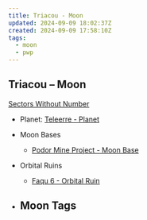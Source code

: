 ```yaml
---
title: Triacou - Moon
updated: 2024-09-09 18:02:37Z
created: 2024-09-09 17:58:10Z
tags:
  - moon
  - pwp
---
```


## Triacou &ndash; Moon

[Sectors Without Number](https://sectorswithoutnumber.com/sector/bfDcBzTtgpeyLUfwzjio/moon/6uTbaEy6RdVZuRSxye5U)

- Planet: [Teleerre - Planet](../../../Gaming/StarsWithoutNumber/PiratesWithoutPlunder/Teleerre%20-%20Planet.md)

- Moon Bases
   -   [Podor Mine Project - Moon Base](../../../Gaming/StarsWithoutNumber/PiratesWithoutPlunder/Podor%20Mine%20Project%20-%20Moon%20Base.md)

- Orbital Ruins
   -   [Faqu 6 - Orbital Ruin](../../../Gaming/StarsWithoutNumber/PiratesWithoutPlunder/Faqu%206%20-%20Orbital%20Ruin.md)

- Moon Tags
	- 